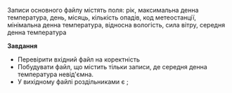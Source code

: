   Записи основного файлу містять поля: рік, максимальна денна температура, день,
місяць, кількість опадів, код метеостанції, мінімальна денна температура, відносна
вологість, сила вітру, середня денна температура

**Завдання**
- Перевірити вхідний файл на коректність
- Побудувати файл, що містить тільки записи, де середня денна температура невід'ємна.
- У вихідному файлі роздільниками є ;
